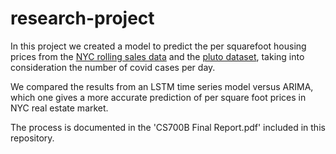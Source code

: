 # research-project

In this project we created a model to predict the per squarefoot housing prices from the [NYC rolling sales data](https://www1.nyc.gov/site/finance/taxes/property-rolling-sales-data.page) and the [pluto dataset](https://www1.nyc.gov/site/planning/data-maps/open-data/dwn-pluto-mappluto.page), taking into consideration the number of covid cases per day. 

We compared the results from an LSTM time series model versus ARIMA, which one gives a more accurate prediction of per square foot prices in NYC real estate market.

The process is documented in the 'CS700B Final Report.pdf' included in this repository.

